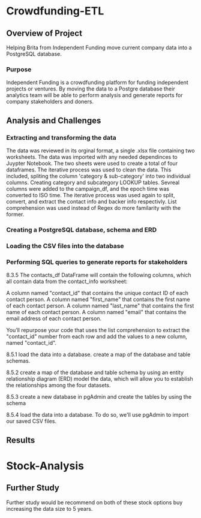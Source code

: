 # Crowdfunding-ETL

## Overview of Project
Helping Brita from Independent Funding move current company data into a PostgreSQL database. 

### Purpose
Independent Funding is a crowdfunding platform for funding independent projects or ventures. By moving the data to a Postgre database their analytics team will be able to perform analysis and generate reports for company stakeholders and doners.

## Analysis and Challenges 

### Extracting and transforming the data
The data was reviewed in its orginal format, a single .xlsx file containing two worksheets. The data was imported with any needed dependinces to Juypter Notebook. The two sheets were used to create a total of four dataframes. The iterative process was used to clean the data. This included, spliting the column 'category & sub-category' into two individual columns. Creating category and subcategory LOOKUP tables. Sevreal columns were added to the campaign_df, and the epoch time was converted to ISO time. The iterative process was used again to split, convert, and extract the contact info and backer info respectivly. List comprehension was used instead of Regex do more familarity with the former.

### Creating a PostgreSQL database, schema and ERD


### Loading the CSV files into the database

### Performing SQL queries to generate reports for stakeholders



8.3.5
The contacts_df DataFrame will contain the following columns, which all contain data from the contact_info worksheet:

A column named "contact_id" that contains the unique contact ID of each contact person.
A column named "first_name" that contains the first name of each contact person.
A column named "last_name" that contains the first name of each contact person.
A column named "email" that contains the email address of each contact person.

You’ll repurpose your code that uses the list comprehension to extract the "contact_id" number from each row and add the values to a new column, named "contact_id".

8.5.1
load the data into a database.
create a map of the database and table schemas.

8.5.2
create a map of the database and table schema by using an entity relationship diagram (ERD)
model the data, which will allow you to establish the relationships among the four datasets.

8.5.3
create a new database in pgAdmin and create the tables by using the schema

8.5.4
load the data into a database. To do so, we'll use pgAdmin to import our saved CSV files.

## Results

# Stock-Analysis

## Further Study
Further study would be recommend on both of these stock options buy increasing the data size to 5 years.


